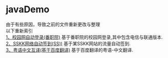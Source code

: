 # javaDemo
由于有些原因，导致之前的文件重新更改与整理<br />以下重新索引<br />
[1、校园网自动登录(番职院)](https://github.com/CcphAmy/AIDE_JAVA/tree/master/%E6%A0%A1%E5%9B%AD%E7%BD%91%E8%87%AA%E5%8A%A8%E7%99%BB%E5%BD%95(%E7%95%AA%E8%81%8C%E9%99%A2))
基于番职院的校园网登录,其中包含电信与联通版本.<br />
[2、SSKK网络自动签到(SS))](https://github.com/CcphAmy/AIDE_JAVA/tree/master/SSKK%E7%BD%91%E7%BB%9C%E8%87%AA%E5%8A%A8%E7%AD%BE%E5%88%B0(SS))
基于某SSKK网站的流量自动签到.<br />
[3、粤语中文互译(基于百度翻译)](https://github.com/CcphAmy/AIDE_JAVA/tree/master/%E7%B2%A4%E8%AF%AD%E4%B8%AD%E6%96%87%E4%BA%92%E8%AF%91(%E5%9F%BA%E4%BA%8E%E7%99%BE%E5%BA%A6%E7%BF%BB%E8%AF%91))
基于百度翻译的粤语-中文翻译.<br />